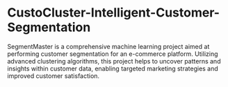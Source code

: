 # CustoCluster-Intelligent-Customer-Segmentation
SegmentMaster is a comprehensive machine learning project aimed at performing customer segmentation for an e-commerce platform. Utilizing advanced clustering algorithms, this project helps to uncover patterns and insights within customer data, enabling targeted marketing strategies and improved customer satisfaction.
